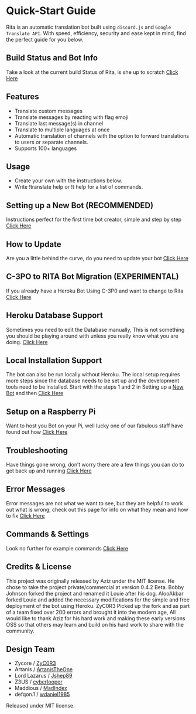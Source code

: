 # Quick-Start Guide

Rita is an automatic translation bot built using `discord.js` and `Google Translate API`. With speed, efficiency, security and ease kept in mind, find the perfect guide for you below.

## Build Status and Bot Info <a id="build-status-and-bot-info"></a>

Take a look at the current build Status of Rita, is she up to scratch [Click Here](more.md)

## Features <a id="features"></a>

* Translate custom messages
* Translate messages by reacting with flag emoji
* Translate last message\(s\) in channel
* Translate to multiple languages at once
* Automatic translation of channels with the option to forward translations to users or separate channels.
* Supports 100+ languages

## Usage <a id="usage"></a>

* Create your own with the instructions below.
* Write !translate help or !t help for a list of commands.

## Setting up a New Bot \(RECOMMENDED\) <a id="setting-up-a-new-bot-recommended"></a>

Instructions perfect for the first time bot creator, simple and step by step [Click Here](how-to-install-and-setup-rita-for-the-first-time..md)

## How to Update <a id="how-to-update"></a>

Are you a little behind the curve, do you need to update your bot [Click Here](how-to-update-to-1.1.7-and-above.md)

## C-3PO to RITA Bot Migration \(EXPERIMENTAL\) <a id="c-3po-to-rita-bot-migration-experimental"></a>

If you already have a Heroku Bot Using C-3P0 and want to change to Rita [Click Here](c3po-to-rita-bot-migration.md)

## Heroku Database Support <a id="heroku-database-support"></a>

Sometimes you need to edit the Database manually, This is not something you should be playing around with unless you really know what you are doing. [Click Here](heroku-database-support.md)

## Local Installation Support <a id="local-installation-support"></a>

The bot can also be run locally without Heroku. The local setup requires more steps since the database needs to be set up and the development tools need to be installed. Start with the steps 1 and 2 in Setting up a [New Bot](how-to-install-and-setup-rita-for-the-first-time..md) and then [Click Here](local-installation-support.md)

## Setup on a Raspberry Pi <a id="setup-on-a-raspberry-pi"></a>

Want to host you Bot on your Pi, well lucky one of our fabulous staff have found out how [Click Here](setup-on-a-raspberry-pi.md)

## Troubleshooting <a id="troubleshooting"></a>

Have things gone wrong, don’t worry there are a few things you can do to get back up and running [Click Here](troubleshooting.md)

## Error Messages <a id="error-messages"></a>

Error messages are not what we want to see, but they are helpful to work out what is wrong, check out this page for info on what they mean and how to fix [Click Here](error-messages.md)

## Commands & Settings <a id="commands--settings"></a>

Look no further for example commands [Click Here](everthing-you-need-to-know-and-more..md)

## Credits & License <a id="credits--license"></a>

This project was originally released by Aziz under the MIT license. He chose to take the project private/commercial at version 0.4.2 Beta. Bobby Johnson forked the project and renamed it Louie after his dog. AlooAkbar forked Louie and added the necessary modifications for the simple and free deployment of the bot using Heroku. ZyC0R3 Picked up the fork and as part of a team fixed over 200 errors and brought it into the modern age, All would like to thank Aziz for his hard work and making these early versions OSS so that others may learn and build on his hard work to share with the community.

## Design Team <a id="design-team"></a>

* Zycore / [ZyC0R3](https://github.com/ZyC0R3)
* Artanis / [ArtanisTheOne](https://github.com/ArtanisTheOne)
* Lord Lazarus / [Jshep89](https://github.com/JShep89)
* Z3US / [cyberlooper](https://github.com/cyberlooper)
* Maddious / [MadIndex](https://github.com/MadIndex)
* defqon.1 / [wdaniel1985](https://github.com/wdaniel1985)

Released under MIT license.

